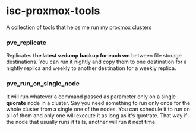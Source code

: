 # isc-proxmox-tools
A collection of tools that helps me run my proxmox clusters

### pve_replicate
Replicates **the latest vzdump backup for each vm** between file storage destinations. You can run it nightly and copy them to one destination for a nightly replica and weekly to another destination for a weekly replica.

### pve_run_on_single_node
It will run whatever a command passed as parameter only on a single **quorate** node in a cluster. Say you need something to run only once for the whole cluster from a single one of the nodes. You can schedule it to run on all of them and only one will execute it as long as it's quotrate. That way if the node that usually runs it fails, another will run it next time.


